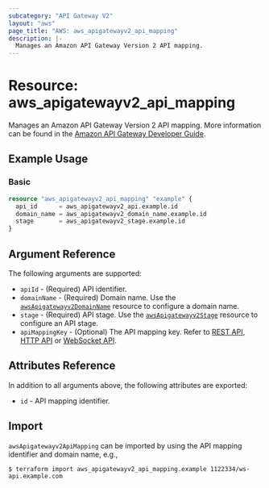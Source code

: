 ```yaml
---
subcategory: "API Gateway V2"
layout: "aws"
page_title: "AWS: aws_apigatewayv2_api_mapping"
description: |-
  Manages an Amazon API Gateway Version 2 API mapping.
---
```


# Resource: aws_apigatewayv2_api_mapping

Manages an Amazon API Gateway Version 2 API mapping.
More information can be found in the [Amazon API Gateway Developer Guide](https://docs.aws.amazon.com/apigateway/latest/developerguide/how-to-custom-domains.html).

## Example Usage

### Basic

```terraform
resource "aws_apigatewayv2_api_mapping" "example" {
  api_id      = aws_apigatewayv2_api.example.id
  domain_name = aws_apigatewayv2_domain_name.example.id
  stage       = aws_apigatewayv2_stage.example.id
}
```

## Argument Reference

The following arguments are supported:

* `apiId` - (Required) API identifier.
* `domainName` - (Required) Domain name. Use the [`awsApigatewayv2DomainName`](/docs/providers/aws/r/apigatewayv2_domain_name.html) resource to configure a domain name.
* `stage` - (Required) API stage. Use the [`awsApigatewayv2Stage`](/docs/providers/aws/r/apigatewayv2_stage.html) resource to configure an API stage.
* `apiMappingKey` - (Optional) The API mapping key. Refer to [REST API](https://docs.aws.amazon.com/apigateway/latest/developerguide/rest-api-mappings.html), [HTTP API](https://docs.aws.amazon.com/apigateway/latest/developerguide/http-api-mappings.html) or [WebSocket API](https://docs.aws.amazon.com/apigateway/latest/developerguide/websocket-api-mappings.html).

## Attributes Reference

In addition to all arguments above, the following attributes are exported:

* `id` - API mapping identifier.

## Import

`awsApigatewayv2ApiMapping` can be imported by using the API mapping identifier and domain name, e.g.,

```
$ terraform import aws_apigatewayv2_api_mapping.example 1122334/ws-api.example.com
```

<!-- cache-key: cdktf-0.17.0-pre.15 input-45306f9cdf0c633abb0738775ad43b093cd12abc79e6c4d107b4eb894b7ba50b -->